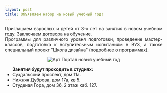 ```yaml
---
layout: post
title: Объявляем набор на новый учебный год!
---
```

<p align="justify">Приглашаем взроcлых и детей от 3-х лет на занятия в новом учебном году. Заключаем договора на обучение. <br/>
Программы для различного уровня подготовки, проведение мастер-классов, подготовка к вступительным испытаниям в ВУЗ, а также специальный проект "Школа дизайна" (<a href="{{ site.baseurl }}/programm/">подробнее о программах</a>).</p>
<center><img src="{{ site.baseurl }}/img/post/2016-07-15/new-season.jpg" alt="Арт Портал новый учебный год"></center>
<p><ul><strong>Занятия будут проходить в студиях:</strong>
<li>Суздальский проспект, дом 11а.</li>
<li>Нижняя Дуброва, дом 17а, кв 5.</li>
<li>Студеная Гора, дом 36, 2 этаж каб. 127.</li>
</ul></p>


